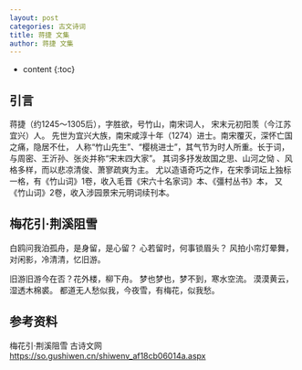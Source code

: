 ```yaml
---
layout: post
categories: 古文诗词
title: 蒋捷 文集
author: 蒋捷 文集
---
```

* content
{:toc}

## 引言

蒋捷（约1245～1305后），字胜欲，号竹山，南宋词人， 宋末元初阳羡（今江苏宜兴）人。
先世为宜兴大族，南宋咸淳十年（1274）进士。南宋覆灭，深怀亡国之痛，隐居不仕，
人称“竹山先生”、“樱桃进士”，其气节为时人所重。长于词，与周密、王沂孙、张炎并称“宋末四大家”。
其词多抒发故国之思、山河之恸 、风格多样，而以悲凉清俊、萧寥疏爽为主。
尤以造语奇巧之作，在宋季词坛上独标一格，有《竹山词》1卷，收入毛晋《宋六十名家词》本、《彊村丛书》本，
又《竹山词》2卷，收入涉园景宋元明词续刊本。

## 梅花引·荆溪阻雪 

白鸥问我泊孤舟，是身留，是心留？
心若留时，何事锁眉头？
风拍小帘灯晕舞，对闲影，冷清清，忆旧游。

旧游旧游今在否？花外楼，柳下舟。
梦也梦也，梦不到，寒水空流。
漠漠黄云，湿透木棉裘。
都道无人愁似我，今夜雪，有梅花，似我愁。




## 参考资料

梅花引·荆溪阻雪 古诗文网 <https://so.gushiwen.cn/shiwenv_af18cb06014a.aspx>
